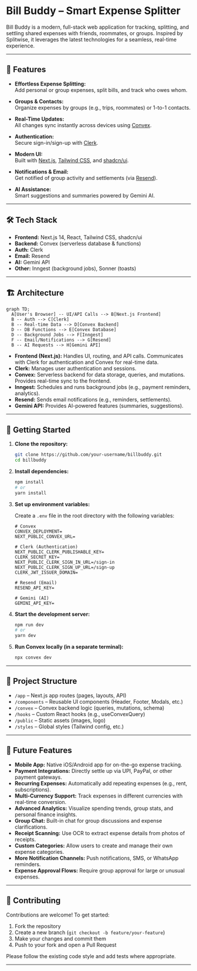 # Bill Buddy – Smart Expense Splitter

Bill Buddy is a modern, full-stack web application for tracking, splitting, and settling shared expenses with friends, roommates, or groups. Inspired by Splitwise, it leverages the latest technologies for a seamless, real-time experience.

---

## 🚀 Features

- **Effortless Expense Splitting:**  
  Add personal or group expenses, split bills, and track who owes whom.

- **Groups & Contacts:**  
  Organize expenses by groups (e.g., trips, roommates) or 1-to-1 contacts.

- **Real-Time Updates:**  
  All changes sync instantly across devices using [Convex](https://convex.dev/).

- **Authentication:**  
  Secure sign-in/sign-up with [Clerk](https://clerk.com/).

- **Modern UI:**  
  Built with [Next.js](https://nextjs.org/), [Tailwind CSS](https://tailwindcss.com/), and [shadcn/ui](https://ui.shadcn.com/).

- **Notifications & Email:**  
  Get notified of group activity and settlements (via [Resend](https://resend.com/)).

- **AI Assistance:**  
  Smart suggestions and summaries powered by Gemini AI.

---

## 🛠️ Tech Stack

- **Frontend:** Next.js 14, React, Tailwind CSS, shadcn/ui
- **Backend:** Convex (serverless database & functions)
- **Auth:** Clerk
- **Email:** Resend
- **AI:** Gemini API
- **Other:** Inngest (background jobs), Sonner (toasts)

---

## 🏗️ Architecture

```mermaid
graph TD;
  A[User's Browser] -- UI/API Calls --> B[Next.js Frontend]
  B -- Auth --> C[Clerk]
  B -- Real-time Data --> D[Convex Backend]
  D -- DB Functions --> E[Convex Database]
  D -- Background Jobs --> F[Inngest]
  F -- Email/Notifications --> G[Resend]
  B -- AI Requests --> H[Gemini API]
```

- **Frontend (Next.js):** Handles UI, routing, and API calls. Communicates with Clerk for authentication and Convex for real-time data.
- **Clerk:** Manages user authentication and sessions.
- **Convex:** Serverless backend for data storage, queries, and mutations. Provides real-time sync to the frontend.
- **Inngest:** Schedules and runs background jobs (e.g., payment reminders, analytics).
- **Resend:** Sends email notifications (e.g., reminders, settlements).
- **Gemini API:** Provides AI-powered features (summaries, suggestions).

---

## 🏁 Getting Started

1. **Clone the repository:**
   ```bash
   git clone https://github.com/your-username/billbuddy.git
   cd billbuddy
   ```

2. **Install dependencies:**
   ```bash
   npm install
   # or
   yarn install
   ```

3. **Set up environment variables:**

   Create a `.env` file in the root directory with the following variables:

   ```
   # Convex
   CONVEX_DEPLOYMENT=
   NEXT_PUBLIC_CONVEX_URL=

   # Clerk (Authentication)
   NEXT_PUBLIC_CLERK_PUBLISHABLE_KEY=
   CLERK_SECRET_KEY=
   NEXT_PUBLIC_CLERK_SIGN_IN_URL=/sign-in
   NEXT_PUBLIC_CLERK_SIGN_UP_URL=/sign-up
   CLERK_JWT_ISSUER_DOMAIN=

   # Resend (Email)
   RESEND_API_KEY=

   # Gemini (AI)
   GEMINI_API_KEY=
   ```

4. **Start the development server:**
   ```bash
   npm run dev
   # or
   yarn dev
   ```

5. **Run Convex locally (in a separate terminal):**
   ```bash
   npx convex dev
   ```

---

## 📁 Project Structure

- `/app` – Next.js app routes (pages, layouts, API)
- `/components` – Reusable UI components (Header, Footer, Modals, etc.)
- `/convex` – Convex backend logic (queries, mutations, schema)
- `/hooks` – Custom React hooks (e.g., useConvexQuery)
- `/public` – Static assets (images, logo)
- `/styles` – Global styles (Tailwind config, etc.)

---

## 🌱 Future Features

- **Mobile App:** Native iOS/Android app for on-the-go expense tracking.
- **Payment Integrations:** Directly settle up via UPI, PayPal, or other payment gateways.
- **Recurring Expenses:** Automatically add repeating expenses (e.g., rent, subscriptions).
- **Multi-Currency Support:** Track expenses in different currencies with real-time conversion.
- **Advanced Analytics:** Visualize spending trends, group stats, and personal finance insights.
- **Group Chat:** Built-in chat for group discussions and expense clarifications.
- **Receipt Scanning:** Use OCR to extract expense details from photos of receipts.
- **Custom Categories:** Allow users to create and manage their own expense categories.
- **More Notification Channels:** Push notifications, SMS, or WhatsApp reminders.
- **Expense Approval Flows:** Require group approval for large or unusual expenses.

---

## 🤝 Contributing

Contributions are welcome! To get started:

1. Fork the repository
2. Create a new branch (`git checkout -b feature/your-feature`)
3. Make your changes and commit them
4. Push to your fork and open a Pull Request

Please follow the existing code style and add tests where appropriate.

---






